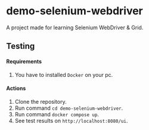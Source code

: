 # demo-selenium-webdriver
A project made for learning Selenium WebDriver &amp; Grid.

## Testing
#### Requirements
1. You have to installed `Docker` on your pc.

#### Actions
1. Clone the repository.
1. Run command `cd demo-selenium-webdriver`.
1. Run command `docker compose up`.
1. See test results on `http://localhost:8080/ui`.
